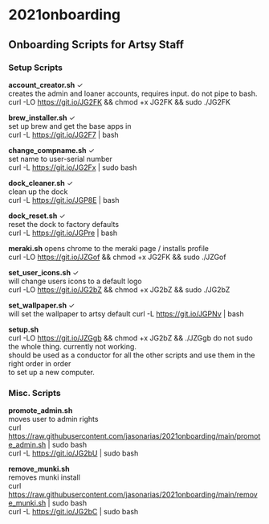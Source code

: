 # 2021onboarding  

Onboarding Scripts for Artsy Staff
---------------  
    
### Setup Scripts
**account_creator.sh**  ✓  
  creates the admin and loaner accounts, requires input. do not pipe to bash.  
  curl -LO https://git.io/JG2FK && chmod +x JG2FK && sudo ./JG2FK
    
**brew_installer.sh** ✓   
  set up brew and get the base apps in  
  curl -L https://git.io/JG2F7 | bash
    
**change_compname.sh** ✓   
  set name to user-serial number  
  curl -L https://git.io/JG2Fx | sudo bash
    
**dock_cleaner.sh** ✓   
  clean up the dock   
  curl -L https://git.io/JGP8E | bash     
    
**dock_reset.sh** ✓  
  reset the dock to factory defaults   
  curl -L https://git.io/JGPre | bash     
    
**meraki.sh**
  opens chrome to the meraki page / installs profile  
  curl -LO https://git.io/JZGof && chmod +x JG2FK && sudo ./JZGof   
     
**set_user_icons.sh** ✓  
  will change users icons to a default logo  
  curl -LO https://git.io/JG2bZ && chmod +x JG2bZ && sudo ./JG2bZ 
     
**set_wallpaper.sh** ✓  
  will set the wallpaper to artsy default 
  curl -L https://git.io/JGPNv | bash
   
**setup.sh**  
  curl -LO https://git.io/JZGgb && chmod +x JG2bZ && ./JZGgb 
  do not sudo the whole thing. currently not working.  
  should be used as a conductor for all the other scripts and use them in the right order in order  
  to set up a new computer. 
    
### Misc. Scripts
**promote_admin.sh**   
  moves user to admin rights  
  curl https://raw.githubusercontent.com/jasonarias/2021onboarding/main/promote_admin.sh | sudo bash  
  curl -L https://git.io/JG2bU | sudo bash
    
**remove_munki.sh**   
  removes munki install  
  curl https://raw.githubusercontent.com/jasonarias/2021onboarding/main/remove_munki.sh | sudo bash  
  curl -L https://git.io/JG2bC | sudo bash
    
